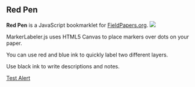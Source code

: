 <h2>Red Pen</h2>
<strong>Red Pen</strong> is a JavaScript bookmarklet for <a href="http://fieldpapers.org">FieldPapers.org</a>.

<img src="http://i.imgur.com/jeiLd.jpg"/>

MarkerLabeler.js uses HTML5 Canvas to place markers over dots on your paper.

You can use red and blue ink to quickly label two different layers.

Use black ink to write descriptions and notes.

<a href="javascript:alert('test')">Test Alert</a>